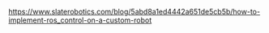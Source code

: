 https://www.slaterobotics.com/blog/5abd8a1ed4442a651de5cb5b/how-to-implement-ros_control-on-a-custom-robot